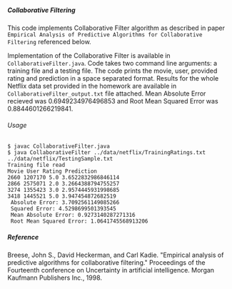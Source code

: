 ##### Collaborative Filtering


This code implements Collaborative Filter algorithm as described in paper `Empirical Analysis of Predictive Algorithms for Collaborative Filtering` referenced below.

Implementation of the Collaborative Filter is available in `CollaborativeFilter.java`. Code takes two command line arguments: a training file and a testing file. The code prints the movie, user, provided rating and prediction in a space separated format.
Results for the whole Netflix data set provided in the homework are available in `CollaborativeFilter_output.txt` file attached. Mean Absolute Error recieved was 0.6949234976496853 and Root Mean Squared Error was 0.8844601266219841.

###### Usage
```
$ javac CollaborativeFilter.java
$ java CollaborativeFilter ../data/netflix/TrainingRatings.txt ../data/netflix/TestingSample.txt  
Training file read
Movie User Rating Prediction
2660 1207170 5.0 3.6522832986846114
2866 2575071 2.0 3.2664388794755257
3274 1355423 3.0 2.9574445931998685
3418 1445521 5.0 3.947454872682519
 Absolute Error: 3.7092561149085266
 Squared Error: 4.5298699501393545
 Mean Absolute Error: 0.9273140287271316
 Root Mean Squared Error: 1.0641745568913206
```

##### Reference

Breese, John S., David Heckerman, and Carl Kadie. "Empirical analysis of predictive algorithms for collaborative filtering." Proceedings of the Fourteenth conference on Uncertainty in artificial intelligence. Morgan Kaufmann Publishers Inc., 1998.
